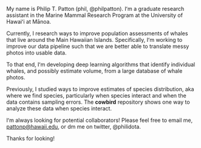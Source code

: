 My name is Philip T. Patton (phil, @philpatton). Iʻm a graduate research assistant in the Marine Mammal Research Program at the University of Hawaiʻi at Mānoa.

Currently, I research ways to improve population assessments of whales that live around the Main Hawaiian Islands. Specifically, Iʻm working to improve our data pipeline such that we are better able to translate messy photos into usable data. 

To that end, Iʻm developing deep learning algorithms that identify individual whales, and possibly estimate volume, from a large database of whale photos.

Previously, I studied ways to improve estimates of species distribution, aka where we find species, particularly when species interact and when the data contains sampling errors. The **cowbird** repository shows one way to analyze these data when species interact. 

Iʻm always looking for potential collaborators! Please feel free to email me, pattonp@hawaii.edu, or dm me on twitter, @philidota.

Thanks for looking! 

<!---
philpatton/philpatton is a ✨ special ✨ repository because its `README.md` (this file) appears on your GitHub profile.
You can click the Preview link to take a look at your changes.
--->
